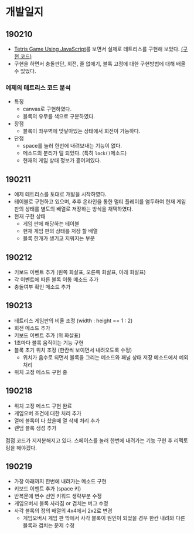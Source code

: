 # 개발일지

## 190210

- [Tetris Game Using JavaScript](https://youtu.be/HEsAr2Yt2do)를 보면서 실제로 테트리스를 구현해 보았다. [(구현 코드)](https://github.com/seungyeop-lee/tetris/tree/master/example-tetris)
- 구현을 하면서 충돌판단, 회전, 줄 없애기, 블록 고정에 대한 구현방법에 대해 배울 수 있었다.

### 예제의 테트리스 코드 분석

- 특징
  - canvas로 구현하였다.
  - 블록의 유무를 색으로 구분하였다.
- 장점
  - 블록이 좌우벽에 맞닿아있는 상태에서 회전이 가능하다.
- 단점
  - space를 눌러 한번에 내려보내는 기능이 없다.
  - 메소드의 분리가 덜 되있다. (특히 `lock()`메소드)
  - 현재의 게임 상태 정보가 흩어져있다.

## 190211

- 예제 테트리스를 토대로 개발을 시작하였다.
- 테이블로 구현하고 있으며, 추후 온라인을 통한 멀티 플레이를 염두하여 현재 게임 판의 상태를 별도의 배열로 저장하는 방식을 채택하였다.
- 현재 구현 상태
  - 게임 판에 해당하는 테이블
  - 현재 게임 판의 상태를 저장 할 배열
  - 블록 한개가 생기고 지워지는 부분

## 190212

- 키보드 이벤트 추가 (왼쪽 화살표, 오른쪽 화살표, 아래 화살표)
- 각 이벤트에 따른 블록 이동 메소드 추가
- 충돌여부 확인 메소드 추가

## 190213

- 테트리스 게임판의 비율 조정 (width : height == 1 : 2)
- 회전 메소드 추가
- 키보드 이벤트 추가 (위 화살표)
- 1초마다 블록 움직이는 기능 구현
- 블록 초기 위치 조정 (한칸씩 보이면서 내려오도록 수정)
  - 위치가 음수로 되면서 블록을 그리는 메소드와 패널 상태 저장 메소드에서 예외처리
- 위치 고정 메소드 구현 중

## 190218

- 위치 고정 메소드 구현 완료
- 게임오버 조건에 대한 처리 추가
- 열에 블록이 다 찼을때 열 삭제 처리 추가
- 랜덤 블록 생성 추가

점점 코드가 지저분해지고 있다. 스페이스를 눌러 한번에 내려가는 기능 구현 후 리펙토링을 해야겠다.

## 190219

- 가장 아래까지 한번에 내려가는 메소드 구현
- 키보드 이벤트 추가 (space 키)
- 반복문에 변수 선언 키워드 생략부분 수정
- 게임오버시 블록 사라짐 or 겹치는 버그 수정
- 사각 블록의 정의 배열의 4x4에서 2x2로 변경
  - 게임오버시 게임 판 밖에서 사각 블록이 원인이 되었을 경우 한칸 내려와 다른 블록과 겹치는 문제 수정